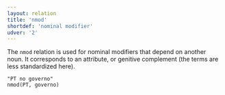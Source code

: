 ```yaml
---
layout: relation
title: 'nmod'
shortdef: 'nominal modifier'
udver: '2'
---
```


The `nmod` relation is used for nominal modifiers that depend
on another noun. It corresponds to an attribute, or genitive complement (the terms are less standardized here).

~~~ sdparse
"PT no governo"
nmod(PT, governo)
~~~

<!-- Interlanguage links updated Po 11. listopadu 2024, 20:11:02 CET -->
